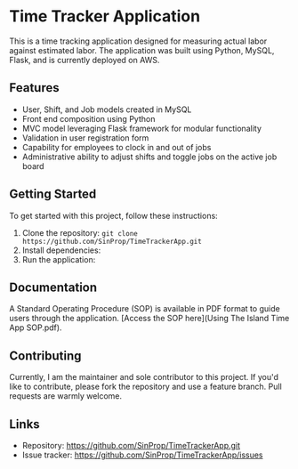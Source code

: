 # Time Tracker Application

This is a time tracking application designed for measuring actual labor against estimated labor. The application was built using Python, MySQL, Flask, and is currently deployed on AWS.

## Features

- User, Shift, and Job models created in MySQL
- Front end composition using Python
- MVC model leveraging Flask framework for modular functionality
- Validation in user registration form
- Capability for employees to clock in and out of jobs
- Administrative ability to adjust shifts and toggle jobs on the active job board

## Getting Started

To get started with this project, follow these instructions:

1. Clone the repository: `git clone https://github.com/SinProp/TimeTrackerApp.git`
2. Install dependencies: <Provide instructions or refer to a script if you have one>
3. Run the application: <Provide instructions>

## Documentation

A Standard Operating Procedure (SOP) is available in PDF format to guide users through the application. [Access the SOP here](Using The Island Time App SOP.pdf).

## Contributing

Currently, I am the maintainer and sole contributor to this project. If you'd like to contribute, please fork the repository and use a feature branch. Pull requests are warmly welcome.

## Links

- Repository: https://github.com/SinProp/TimeTrackerApp.git
- Issue tracker: https://github.com/SinProp/TimeTrackerApp/issues


